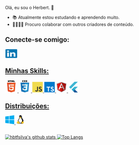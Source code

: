 Olá, eu sou o Herbert.  :vulcan_salute:

- :books:   Atualmente estou estudando e aprendendo muito.
- :family_woman_woman_boy_boy: Procuro colaborar com outros criadores de conteúdo.

## Conecte-se comigo:

<a href="https://www.linkedin.com/in/herbert-f-silva-33567153/" target="_blank">
  <img align="center" alt="herbert-linkedin" height="30" width="40" src="https://raw.githubusercontent.com/devicons/devicon/master/icons/linkedin/linkedin-original.svg" style="max-width:100%:">

 ## Minhas Skills:
 
 <img src="https://raw.githubusercontent.com/devicons/devicon/master/icons/html5/html5-original-wordmark.svg" alt="rails" width="40" height="40" style="max-width:100%;"></img>
 <img src="https://raw.githubusercontent.com/devicons/devicon/master/icons/css3/css3-original-wordmark.svg" alt="rails" width="40" height="40" style="max-width:100%;"></img>
 <img src="https://raw.githubusercontent.com/devicons/devicon/master/icons/javascript/javascript-original.svg" alt="rails" width="35" height="35" style="max-width:100%;"></img>
 <img src="https://raw.githubusercontent.com/devicons/devicon/master/icons/typescript/typescript-original.svg" alt="rails" width="35" height="35" style="max-width:100%;"></img>
 <img src="https://raw.githubusercontent.com/devicons/devicon/master/icons/angularjs/angularjs-original.svg" alt="rails" width="35" height="35" style="max-width:100%;"></img>
 <img src="https://raw.githubusercontent.com/devicons/devicon/master/icons/flutter/flutter-original.svg" alt="rails" width="35" height="35" style="max-width:100%;"></img>
 
 ## Distribuições: 
 
 <img src="https://raw.githubusercontent.com/devicons/devicon/master/icons/windows8/windows8-original.svg" alt="rails" width="30" height="30" style="max-width:100%;"></img>
 <img src="https://raw.githubusercontent.com/devicons/devicon/master/icons/linux/linux-original.svg" alt="rails" width="30" height="30" style="max-width:100%;"></img>
 
  ##
![hbtfsilva's github stats](https://github-readme-stats.vercel.app/api?username=hbtfsilva&show_icons=true&count_private=true&theme=radical)
![Top Langs](https://github-readme-stats.vercel.app/api/top-langs/?username=hbtfsilva&layout=compact&show_icons=true&count_private=true&theme=radical&width="60")
